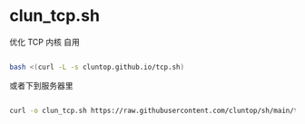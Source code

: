 # clun_tcp.sh

优化 TCP 内核 自用

```bash

bash <(curl -L -s cluntop.github.io/tcp.sh)

```

或者下到服务器里

```bash

curl -o clun_tcp.sh https://raw.githubusercontent.com/cluntop/sh/main/tcp.sh && chmod +x clun_tcp.sh && ./clun_tcp.sh

```
